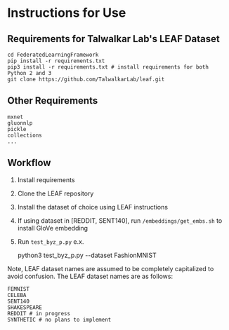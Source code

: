 # Instructions for Use

## Requirements for Talwalkar Lab's LEAF Dataset

    cd FederatedLearningFramework
    pip install -r requirements.txt
    pip3 install -r requirements.txt # install requirements for both Python 2 and 3
    git clone https://github.com/TalwalkarLab/leaf.git

## Other Requirements

    mxnet
    gluonnlp
    pickle
    collections
    ...

## Workflow

1. Install requirements
2. Clone the LEAF repository
3. Install the dataset of choice using LEAF instructions
4. If using dataset in [REDDIT, SENT140], run `/embeddings/get_embs.sh` to install GloVe embedding
5. Run `test_byz_p.py` e.x.

    python3 test_byz_p.py --dataset FashionMNIST

Note, LEAF dataset names are assumed to be completely capitalized to avoid confusion. The LEAF dataset names are as follows:

    FEMNIST
    CELEBA
    SENT140
    SHAKESPEARE
    REDDIT # in progress
    SYNTHETIC # no plans to implement

